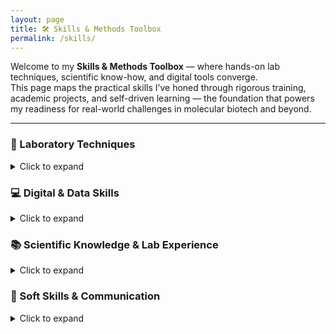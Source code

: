 ```yaml
---
layout: page
title: 🛠️ Skills & Methods Toolbox
permalink: /skills/
---
```



Welcome to my **Skills & Methods Toolbox** — where hands-on lab techniques, scientific know-how, and digital tools converge.  
This page maps the practical skills I’ve honed through rigorous training, academic projects, and self-driven learning — the foundation that powers my readiness for real-world challenges in molecular biotech and beyond.

---

### 🔬 Laboratory Techniques

<details>
<summary>Click to expand</summary>

&nbsp;

**Molecular Biology**  
• PCR (endpoint & genotyping)  
• DNA/RNA extraction  
• Plasmid preparation  
• Molecular cloning (incl. SnapGene in silico design)  
• Gel electrophoresis  
• Nucleic acid quantification  

**Protein Biochemistry**  
• SDS-PAGE  
• Western blotting  
• Protein expression & purification (His-tag / affinity chromatography)  
• Enzyme assays & kinetics  

**Cell Culture & Handling**  
• Mammalian & bacterial cell culture (2D monolayers & 3D organoids)  
• Routine cell culture techniques (splitting, cryopreservation, cell counting)  
• Transfection  

**Immunostaining & Microscopy**  
• Immunofluorescence (IF) staining  
• Immunohistochemistry (IHC)  
• Confocal microscopy  

**Microbiology**  
• Bacterial cultivation  
• Antibiotic resistance testing  
• Aseptic & sterile techniques  

**Analytical & Chemical Methods**  
• Chromatography (HPLC, TLC)  
• Buffer preparation  
• pH measurement  
• Titration  

</details>



### 💻 Digital & Data Skills

<details>
<summary>Click to expand</summary>

&nbsp;

**Data Analysis**  
• Excel — lab workflow calculations, reporting, QC ([Lab Tools Examples](https://dkMarina.github.io/assets/Lab_Tools/))  
• R / RStudio — `ggplot2`, `dplyr`, `tidyverse`, data wrangling & visualization ([Projects Page](projects.md))  
• Python — BioPython, DNA sequence scripting ([Projects Page](projects.md))  
• ImageJ & Fiji — image analysis  
• LaTeX & Markdown — scientific writing & formatting  
• Git & GitHub — version control & collaboration  

**Bioinformatics**  
• BLAST, sequence alignment, basic primer design  

**LIMS-style Data Tracking**  
• Developed a lightweight metadata tracker in R to organize lab samples and experimental variables ([Projects Page](projects.md))

</details>


### 📚  Scientific Knowledge & Lab Experience

<details>
<summary>Click to expand</summary>

&nbsp;

• Gene expression regulation · Transcription factors · PCR genotyping  
• Autophagy pathways · Nutrient signaling · Starvation models  
• Transgenic animal models (e.g., tf-LC3 mouse for autophagy monitoring)  
• Experimental controls · Protocol troubleshooting  
• Biosafety principles · Sample documentation · Quality standards  

</details>


### 🎨 Soft Skills & Communication
<details>
<summary>Click to expand</summary>

&nbsp;

• Fluent in **English** and **German** · Native **Ukrainian** / **Russian**  
• B2-level **Turkish**, basic **French**  
• Strong **team collaboration** · Excellent **communication** skills  
• High attention to detail · Analytical mindset · Fast learner  
• Experienced in **scientific writing**, data presentation, and tutoring  

  
</details>



